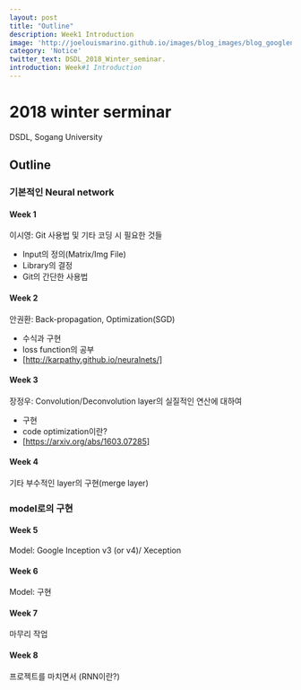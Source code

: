```yaml
---
layout: post
title: "Outline"
description: Week1 Introduction
image: 'http://joelouismarino.github.io/images/blog_images/blog_googlenet_keras/googlenet_diagram.png'
category: 'Notice'
twitter_text: DSDL_2018_Winter_seminar.
introduction: Week#1 Introduction
---
```


# 2018 winter serminar

DSDL, Sogang University

## Outline

### 기본적인 Neural network

#### Week 1

이시영: Git 사용법 및 기타 코딩 시 필요한 것들 
- Input의 정의(Matrix/Img File) 
- Library의 결정 
- Git의 간단한 사용법

#### Week 2

안권환: Back-propagation, Optimization(SGD) 
- 수식과 구현 
- loss function의 공부 
- [http://karpathy.github.io/neuralnets/]

#### Week 3

장정우: Convolution/Deconvolution layer의 실질적인 연산에 대하여 
- 구현 
- code optimization이란? 
- [https://arxiv.org/abs/1603.07285]

#### Week 4

기타 부수적인 layer의 구현(merge layer)

### model로의 구현

#### Week 5

Model: Google Inception v3 (or v4)/ Xeception

#### Week 6

Model: 구현

#### Week 7

마무리 작업

#### Week 8

프로젝트를 마치면서 (RNN이란?)

